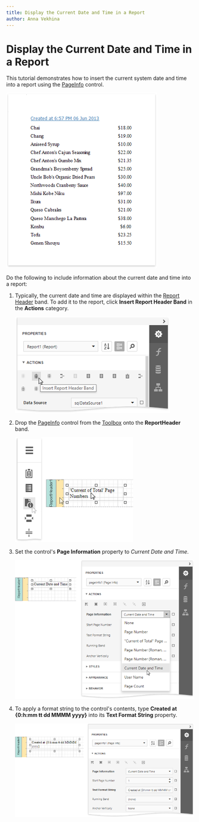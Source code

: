 ```yaml
---
title: Display the Current Date and Time in a Report
author: Anna Vekhina
---
```

# Display the Current Date and Time in a Report

This tutorial demonstrates how to insert the current system date and time into a report using the [PageInfo](..\use-report-elements\use-basic-report-controls\page-info.md) control.

![](../../../images/eurd-web-insert-datetime-result.png)

Do the following to include information about the current date and time into a report:

1. Typically, the current date and time are displayed within the [Report Header](..\introduction-to-banded-reports.md) band. To add it to the report,  click **Insert Report Header Band** in the **Actions** category.
	
	![](../../../images/eurd-web-insert-datetime-add-reportheader-band.png)
2. Drop the [PageInfo](..\use-report-elements\use-basic-report-controls\page-info.md) control from the [Toolbox](..\report-designer-tools\toolbox.md) onto the **ReportHeader** band.
	
	![](../../../images/eurd-web-insert-date-time-add-pageinfo.png)
3. Set the control's **Page Information** property to *Current Date and Time*.
	
	![](../../../images/eurd-web-insert-datetime-set-pageinfo.png)
4. To apply a format string to the control's contents, type **Created at {0:h:mm tt dd MMMM yyyy}** into its **Text Format String** property.
	
	![](../../../images/eurd-web-insert-datetime-set-formatstring.png)